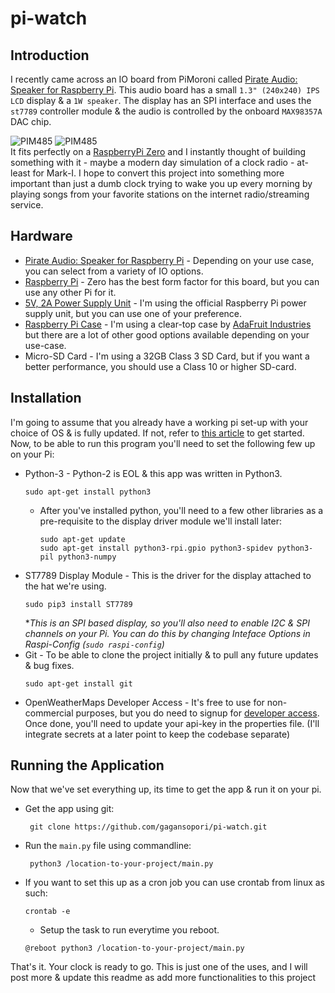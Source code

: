 # pi-watch
 
## Introduction
I recently came across an IO board from PiMoroni called [Pirate Audio: Speaker for Raspberry Pi](https://shop.pimoroni.com/products/pirate-audio-mini-speaker?variant=31189753692243). 
This audio board has a small `1.3" (240x240) IPS LCD` display & a `1W speaker`. The display has an SPI interface and 
uses the `st7789` controller module & the audio is controlled by the onboard `MAX98357A` DAC chip. <p/>
![PIM485](https://cdn.shopify.com/s/files/1/0174/1800/products/pirate-audio-1_192x192.jpg?v=1574158580) ![PIM485](https://cdn.shopify.com/s/files/1/0174/1800/products/Pirate_Audio_Smol_Speaker_1_of_3_192x192.jpg?v=1574166432)<br/>
It fits perfectly on a [RaspberryPi Zero](https://www.raspberrypi.com/products/raspberry-pi-zero-2-w/) and I instantly thought of building something with it - maybe a modern day simulation of a clock radio - at-least for Mark-I. I hope to convert this project 
into something more important than just a dumb clock trying to wake you up every morning by playing songs from your favorite stations on the internet radio/streaming service.

## Hardware
 * [Pirate Audio: Speaker for Raspberry Pi](https://shop.pimoroni.com/products/pirate-audio-mini-speaker?variant=31189753692243) - Depending on your use case, you can select from a variety of IO options.
 * [Raspberry Pi](https://www.raspberrypi.com/products/raspberry-pi-zero-2-w/) - Zero has the best form factor for this board, but you can use any other Pi for it.
 * [5V, 2A Power Supply Unit](https://www.raspberrypi.com/products/raspberry-pi-universal-power-supply/) - I'm using the official Raspberry Pi power supply unit, but you can use one of your preference.
 * [Raspberry Pi Case](https://www.adafruit.com/product/3252) - I'm using a clear-top case by [AdaFruit Industries](https://www.adafruit.com/) but there are a lot of other good options available depending on your use-case.
 * Micro-SD Card - I'm using a 32GB Class 3 SD Card, but if you want a better performance, you should use a Class 10 or higher SD-card.

## Installation
I'm going to assume that you already have a working pi set-up with your choice of OS & is fully updated. If not, refer to [this article]() to get started. Now, to be able to run this program you'll need to set the following few up on your Pi:
* Python-3 - Python-2 is EOL & this app was written in Python3.
    ```
    sudo apt-get install python3
    ```
  * After you've installed python, you'll need to a few other libraries as a pre-requisite to the display driver module we'll install later:
    ```
    sudo apt-get update
    sudo apt-get install python3-rpi.gpio python3-spidev python3-pil python3-numpy
    ```
* ST7789 Display Module - This is the driver for the display attached to the hat we're using.
  ```
  sudo pip3 install ST7789
  ```
  \*_This is an SPI based display, so you'll also need to enable I2C & SPI channels on your Pi. You can do this by changing Inteface Options in Raspi-Config (```sudo raspi-config```)_<br/>
* Git - To be able to clone the project initially & to pull any future updates & bug fixes.
  ```
  sudo apt-get install git
  ```
* OpenWeatherMaps Developer Access - It's free to use for non-commercial purposes, but you do need to signup for [developer access](https://openweathermap.org/price). Once done, you'll need to update your api-key in the properties file. (I'll integrate secrets at a later point to keep the codebase separate)


## Running the Application
Now that we've set everything up, its time to get the app & run it on your pi.
 - Get the app using git:
   ```
    git clone https://github.com/gagansopori/pi-watch.git
   ```
 - Run the `main.py` file using commandline:
   ```
    python3 /location-to-your-project/main.py
   ```
 - If you want to set this up as a cron job you can use crontab from linux as such:
    ```
   crontab -e
   ```
   - Setup the task to run everytime you reboot.
   ```
   @reboot python3 /location-to-your-project/main.py 
   ```

<p/>

That's it. Your clock is ready to go. This is just one of the uses, and I will post more & update this readme as add more functionalities to this project
